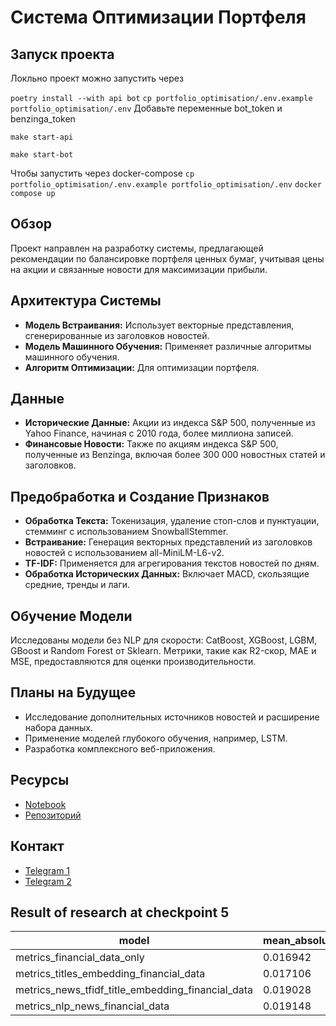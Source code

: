 # Система Оптимизации Портфеля

## Запуск проекта
Локльно проект можно запустить через

```poetry install --with api bot```
```cp portfolio_optimisation/.env.example portfolio_optimisation/.env```
Добавьте переменные bot_token и benzinga_token 

```make start-api```

```make start-bot```

Чтобы запустить через docker-compose
```cp portfolio_optimisation/.env.example portfolio_optimisation/.env```
```docker compose up```


## Обзор
Проект направлен на разработку системы, предлагающей рекомендации по балансировке портфеля ценных бумаг, учитывая цены на акции и связанные новости для максимизации прибыли.

## Архитектура Системы
- **Модель Встраивания:** Использует векторные представления, сгенерированные из заголовков новостей.
- **Модель Машинного Обучения:** Применяет различные алгоритмы машинного обучения.
- **Алгоритм Оптимизации:** Для оптимизации портфеля.

## Данные
- **Исторические Данные:** Акции из индекса S&P 500, полученные из Yahoo Finance, начиная с 2010 года, более миллиона записей.
- **Финансовые Новости:** Также по акциям индекса S&P 500, полученные из Benzinga, включая более 300 000 новостных статей и заголовков.

## Предобработка и Создание Признаков
- **Обработка Текста:** Токенизация, удаление стоп-слов и пунктуации, стемминг с использованием SnowballStemmer.
- **Встраивание:** Генерация векторных представлений из заголовков новостей с использованием all-MiniLM-L6-v2.
- **TF-IDF:** Применяется для агрегирования текстов новостей по дням.
- **Обработка Исторических Данных:** Включает MACD, скользящие средние, тренды и лаги.

## Обучение Модели
Исследованы модели без NLP для скорости: CatBoost, XGBoost, LGBM, GBoost и Random Forest от Sklearn. Метрики, такие как R2-скор, MAE и MSE, предоставляются для оценки производительности.

## Планы на Будущее
- Исследование дополнительных источников новостей и расширение набора данных.
- Применение моделей глубокого обучения, например, LSTM.
- Разработка комплексного веб-приложения.

## Ресурсы
- [Notebook](https://github.com/alexander-tereshin/Portfolio_Optimisation/blob/main/portfolio_optimisation/notebooks/train_model.ipynb)
- [Репозиторий](https://github.com/alexander-tereshin/Portfolio_Optimisation/tree/main)

## Контакт
- [Telegram 1](https://t.me/tealandr)
- [Telegram 2](https://t.me/mcaptain21)


##  Result of research at checkpoint 5
| model                                             | mean_absolute_error | mean_squared_error |        r2 | full_train_min | full_train_sec | train_size |
|---------------------------------------------------|----------------------|--------------------|-----------|----------------|----------------|------------|
| metrics_financial_data_only                      |             0.016942 |           0.000640 |  0.665110 |        0      |     10.02   |    946211  |
| metrics_titles_embedding_financial_data           |             0.017106 |           0.000689 |  0.824685 |        0    |     20.25  |     60358  |
| metrics_news_tfidf_title_embedding_financial_data|             0.019028 |           0.000883 |  0.775300 |       45   |     42.97   |     60358  |
| metrics_nlp_news_financial_data                  |             0.019148 |           0.000893 |  0.772712 |       43    |     19.21   |     60358  |
